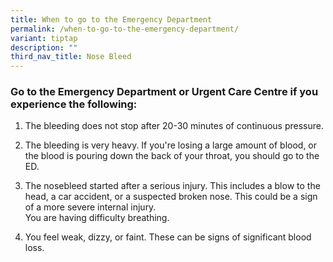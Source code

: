 ```yaml
---
title: When to go to the Emergency Department
permalink: /when-to-go-to-the-emergency-department/
variant: tiptap
description: ""
third_nav_title: Nose Bleed
---
```

<h3>Go to the Emergency Department or Urgent Care Centre if you experience the following:</h3>
<ol data-tight="true" class="tight">
<li>
<p>The bleeding does not stop after 20-30 minutes of continuous pressure.</p>
</li>
<li>
<p>The bleeding is very heavy. If you're losing a large amount of blood,
or the blood is pouring down the back of your throat, you should go to
the ED.</p>
</li>
<li>
<p>The nosebleed started after a serious injury. This includes a blow to
the head, a car accident, or a suspected broken nose. This could be a sign
of a more severe internal injury.
<br>You are having difficulty breathing.</p>
</li>
<li>
<p>You feel weak, dizzy, or faint. These can be signs of significant blood
loss.</p>
</li>
</ol>
<p></p>